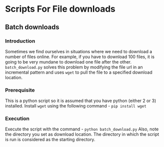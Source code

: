 # Scripts For File downloads
## Batch downloads
### Introduction
Sometimes we find ourselves in situations where we need to download a number of files online. For example, if you have to download 100 files, it is going to be very mundane to download one file after the other. `batch_download.py` solves this problem by modifying the file url in an incremental pattern and uses `wget` to pull the file to a specified download location.

### Prerequisite
This is a python script so it is assumed that you have python (either 2 or 3) installed.
Install `wget` using the following command - `pip install wget`

### Execution
Execute the script with the command -  `python batch_download.py`
Also, note the directory you set as download location. The directory in which the script is run is considered as the starting directory.
